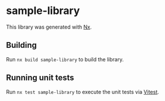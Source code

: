 # sample-library

This library was generated with [Nx](https://nx.dev).

## Building

Run `nx build sample-library` to build the library.

## Running unit tests

Run `nx test sample-library` to execute the unit tests via [Vitest](https://vitest.dev/).

